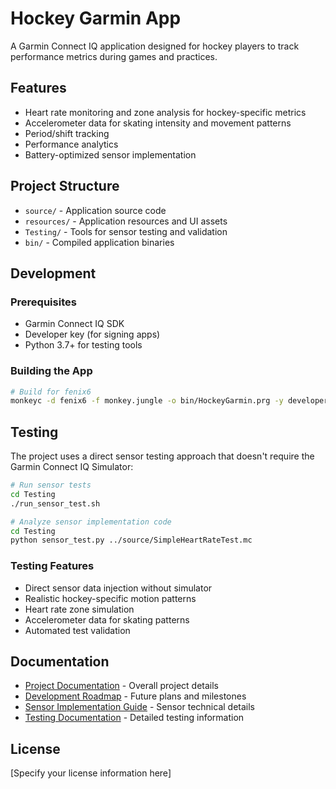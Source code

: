 # Hockey Garmin App

A Garmin Connect IQ application designed for hockey players to track performance metrics during games and practices.

## Features

- Heart rate monitoring and zone analysis for hockey-specific metrics
- Accelerometer data for skating intensity and movement patterns
- Period/shift tracking
- Performance analytics
- Battery-optimized sensor implementation

## Project Structure

- `source/` - Application source code
- `resources/` - Application resources and UI assets
- `Testing/` - Tools for sensor testing and validation
- `bin/` - Compiled application binaries

## Development

### Prerequisites

- Garmin Connect IQ SDK
- Developer key (for signing apps)
- Python 3.7+ for testing tools

### Building the App

```bash
# Build for fenix6
monkeyc -d fenix6 -f monkey.jungle -o bin/HockeyGarmin.prg -y developer_key
```

## Testing

The project uses a direct sensor testing approach that doesn't require the Garmin Connect IQ Simulator:

```bash
# Run sensor tests
cd Testing
./run_sensor_test.sh

# Analyze sensor implementation code
cd Testing
python sensor_test.py ../source/SimpleHeartRateTest.mc
```

### Testing Features

- Direct sensor data injection without simulator
- Realistic hockey-specific motion patterns
- Heart rate zone simulation
- Accelerometer data for skating patterns
- Automated test validation

## Documentation

- [Project Documentation](PROJECT_DOCUMENTATION.md) - Overall project details
- [Development Roadmap](DEVELOPMENT_ROADMAP.md) - Future plans and milestones
- [Sensor Implementation Guide](SENSOR_IMPLEMENTATION.md) - Sensor technical details
- [Testing Documentation](Testing/README.md) - Detailed testing information

## License

[Specify your license information here] 